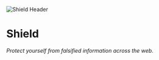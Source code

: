 ![Shield Header](./assets/shield-header)
# Shield
*Protect yourself from falsified information across the web.*
